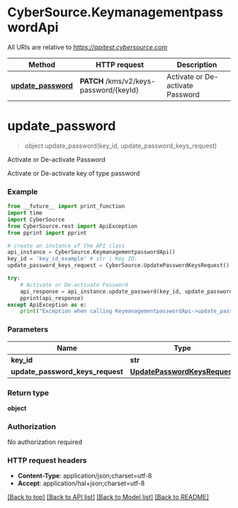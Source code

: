 # CyberSource.KeymanagementpasswordApi

All URIs are relative to *https://apitest.cybersource.com*

Method | HTTP request | Description
------------- | ------------- | -------------
[**update_password**](KeymanagementpasswordApi.md#update_password) | **PATCH** /kms/v2/keys-password/{keyId} | Activate or De-activate Password


# **update_password**
> object update_password(key_id, update_password_keys_request)

Activate or De-activate Password

Activate or De-activate key of type password 

### Example 
```python
from __future__ import print_function
import time
import CyberSource
from CyberSource.rest import ApiException
from pprint import pprint

# create an instance of the API class
api_instance = CyberSource.KeymanagementpasswordApi()
key_id = 'key_id_example' # str | Key ID. 
update_password_keys_request = CyberSource.UpdatePasswordKeysRequest() # UpdatePasswordKeysRequest | 

try: 
    # Activate or De-activate Password
    api_response = api_instance.update_password(key_id, update_password_keys_request)
    pprint(api_response)
except ApiException as e:
    print("Exception when calling KeymanagementpasswordApi->update_password: %s\n" % e)
```

### Parameters

Name | Type | Description  | Notes
------------- | ------------- | ------------- | -------------
 **key_id** | **str**| Key ID.  | 
 **update_password_keys_request** | [**UpdatePasswordKeysRequest**](UpdatePasswordKeysRequest.md)|  | 

### Return type

**object**

### Authorization

No authorization required

### HTTP request headers

 - **Content-Type**: application/json;charset=utf-8
 - **Accept**: application/hal+json;charset=utf-8

[[Back to top]](#) [[Back to API list]](../README.md#documentation-for-api-endpoints) [[Back to Model list]](../README.md#documentation-for-models) [[Back to README]](../README.md)

